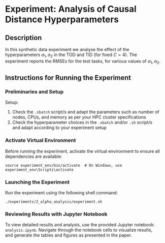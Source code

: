# Experiment: Analysis of Causal Distance Hyperparameters

## Description

In this synthetic data experiment we analyse the effect of the hyperparameters $\alpha_1, \alpha_2$ in the TOD and TID (for fixed $C=4$). The experiment reports the RMSEs for the test tasks, for various values of $\alpha_1, \alpha_2$.

## Instructions for Running the Experiment

### Preliminaries and Setup

Setup:
1. Check the `.sbatch` script/s and adapt the parameters such as number of nodes, CPUs, and memory as per your HPC cluster specifications
2. Check the hyperparameter choices in the `.sbatch` and/or `.sh` script/s and adapt according to your experiment setup

### Activate Virtual Environment

Before running the experiment, activate the virtual environment to ensure all dependencies are available:


```
source experiment_env/bin/activate  # On Windows, use experiment_env\Scripts\activate
```

### Launching the Experiment

Run the experiment using the following shell command:

```
./experiments/2_alpha_analysis/experiment.sh
```

### Reviewing Results with Jupyter Notebook

To view detailed results and analysis, use the provided Jupyter notebook: `analysis.ipynb`. Navigate through the notebook cells to visualize results, and generate the tables and figures as presented in the paper.